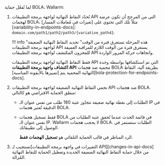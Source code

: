 لما تُفعّل حماية BOLA، Wallarm:

1. تُحدّد النقاط النهائية لواجهة برمجة التطبيقات API التى من المرجح أن تكون عرضة لهجمات BOLA، مثلاً تلك التي تحتوي على [تغيرات في مُعاملات المسار][variability-in-endpoints-docs]: `domain.com/path1/path2/path3/{variative_path4}`.

    !!! info "هذه المرحلة تستغرق فترة من الوقت"
        تحديد النقاط النهائية الضعيفة لواجهة برمجة التطبيقات API يستغرق فترة من الوقت اللازم للمراقبة العميقة للمخزون المكتشف لواجهة برمجة التطبيقات API واتجاهات حركة المرور الواردة.
    
    فقط النقاط النهائية لواجهة برمجة التطبيقات API التي تم استكشافها بواسطة وحدة **اكتشاف واجهة برمجة التطبيقات API** محمية ضد هجمات BOLA بطريقة آلية. النقاط النهائية المحمية يتم [تمييزها بالأيقونة المناسبة][bola-protection-for-endpoints-docs].
1. تحمي النقاط النهائية الضعيفة لواجهة برمجة التطبيقات API ضد هجمات BOLA. منطق الحماية الافتراضي هو كالتالي:

    * الطلبات إلى نقطة نهائية ضعيفة تتجاوز عتبة 180 طلب من نفس عنوان الـ IP في الدقيقة تُعتبر هجمات BOLA.
    * فقط تسجيل هجمات BOLA في قائمة الحدث عندما تُحقق عتبة الطلبات من نفس عنوان الـ IP. Wallarm لا يحجب هجمات BOLA. الطلبات ستستمر في الوصول إلى تطبيقاتك.

        الرد المناظر في قالب الحماية التلقائي هو **تسجيل الهجمات فقط**.
1. تستجيب لـ[التغييرات في واجهة برمجة التطبيقات API][changes-in-api-docs] من خلال حماية النقاط النهائية الضعيفة الجديدة وتعطيل الحماية للنقاط النهائية المُزالة.